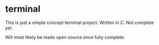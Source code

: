 # terminal

This is just a simple concept terminal project. Written in C. Not complete yet.

Will most likely be made open source once fully complete.
